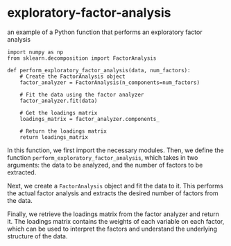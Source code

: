 # exploratory-factor-analysis
an example of a Python function that performs an exploratory factor analysis

```
import numpy as np
from sklearn.decomposition import FactorAnalysis

def perform_exploratory_factor_analysis(data, num_factors):
    # Create the FactorAnalysis object
    factor_analyzer = FactorAnalysis(n_components=num_factors)

    # Fit the data using the factor analyzer
    factor_analyzer.fit(data)

    # Get the loadings matrix
    loadings_matrix = factor_analyzer.components_

    # Return the loadings matrix
    return loadings_matrix
```

In this function, we first import the necessary modules. Then, we define the function `perform_exploratory_factor_analysis`, which takes in two arguments: the data to be analyzed, and the number of factors to be extracted.

Next, we create a `FactorAnalysis` object and fit the data to it. This performs the actual factor analysis and extracts the desired number of factors from the data.

Finally, we retrieve the loadings matrix from the factor analyzer and return it. The loadings matrix contains the weights of each variable on each factor, which can be used to interpret the factors and understand the underlying structure of the data.

